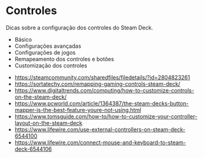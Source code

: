 # Controles
Dicas sobre a configuração dos controles do Steam Deck.

- Básico
- Configurações avançadas
- Configurações de jogos
- Remapeamento dos controles e botões
- Customização dos controles

+ https://steamcommunity.com/sharedfiles/filedetails/?id=2804823261
+ https://sortatechy.com/remapping-gaming-controls-steam-deck/
+ https://www.digitaltrends.com/computing/how-to-customize-controls-on-the-steam-deck/
+ https://www.pcworld.com/article/1364387/the-steam-decks-button-mapper-is-the-best-feature-youre-not-using.html
+ https://www.tomsguide.com/how-to/how-to-customize-your-controller-layout-on-the-steam-deck
+ https://www.lifewire.com/use-external-controllers-on-steam-deck-6544100
+ https://www.lifewire.com/connect-mouse-and-keyboard-to-steam-deck-6544106